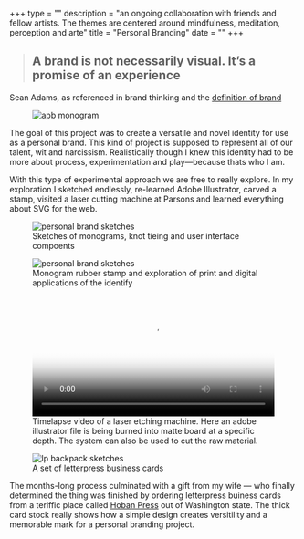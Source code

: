 +++
type = ""
description = "an ongoing collaboration with friends and fellow artists. The themes are centered around mindfulness, meditation, perception and arte"
title = "Personal Branding"
date = ""
+++

> ## A brand is not necessarily visual. It’s a promise of an experience 

<p class="caption">Sean Adams, as referenced in brand thinking and the <a href="http://debbiemillman.com/brandthinking/definition-of-brand.php" target="_blank">definition of brand</a></p>

<figure>
        <img src="images/monogram_apb-black.png" alt="apb monogram" class="intro-icon">
</figure>

The goal of this project was to create a versatile and novel identity for use as a personal brand. This kind of project is supposed to represent all of our talent, wit and narcissism. Realistically though I knew this identity had to be more about process, experimentation and play&mdash;because thats who I am.  

With this type of experimental approach we are free to really explore. In my exploration I sketched endlessly, re-learned Adobe Illustrator, carved a stamp, visited a laser cutting machine at Parsons and learned everything about SVG for the web.


<figure>
<img
  src="img/work/personal-branding-04@0,25x.jpg"
  srcset="img/work/personal-branding-04.jpg 1280w,
          img/work/personal-branding-04@0,5x.jpg 640w,
          img/work/personal-branding-04@0,25x.jpg 320w"
     sizes="100%"  
     alt="personal brand sketches">
<figcaption>Sketches of monograms, knot tieing and user interface compoents</figcaption>
</figure>
<figure>
<img
  src="img/work/lpersonal-brand-02@0,25x.jpg"
  srcset="img/work/personal-brand-02.jpg 1280w,
          img/work/personal-brand-02@0,5x.jpg 640w,
          img/work/personal-brand-02@0,25x.jpg 320w"
     sizes="100%"  
     alt="personal brand sketches">
<figcaption>Monogram rubber stamp and exploration of print and digital applications of the identify</figcaption>
</figure>     
<figure>
<div class="video-wrapper">				
    <video width="100%" loop autoplay poster="/img/work/personal-branding-lazer-cutter.jpg">
  		<source src="img/work/personal-branding-lazer-cutter.mp4" type="video/mp4; codecs=avc1.42E01E,mp4a.40.2">
  		<source src="video/" type="video/webm; codecs=vp8,vorbis">
  		<source src="video/" type="video/ogg; codecs=theora,vorbis">
	</video>
</div>
<figcaption>Timelapse video of a laser etching machine. Here an adobe illustrator file is being burned into matte board at a specific depth. The system can also be used to cut the raw material.</figcaption>
</figure>
<figure>
<img
  src="img/work/personal-branding-03@0,25x.jpg"
  srcset="img/work/personal-branding-03.jpg 1280w,
          img/work/personal-branding-03@0,5x.jpg 640w,
          img/work/personal-branding-03@0,25x.jpg 320w"
     sizes="100%"  
     alt="lp backpack sketches">
<figcaption>A set of letterpress business cards</figcaption>
</figure>
<div class="container">
    <article class="type-system-gothic"> 
        <p>
        The months-long process culminated with a gift from my wife &mdash; who finally determined the thing was finished by ordering letterpress buiness cards from a teriffic place called <a href="http://hobanpress.com/">Hoban Press</a> out of Washington state. The thick card stock really shows how a simple design creates versitility and a memorable mark for a personal branding project. 
    </p>